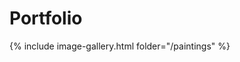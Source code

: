 # Portfolio
{% include image-gallery.html folder="/paintings" %}


 <script type="text/javascript" src="/assets/js/lightbox.js"></script>
   <link rel="stylesheet" href="/assets/css/lightbox.css">

<!--
# Yellow
![Warning! Amoris suspended, 30x60cm, 2016](WarningAmorisSuspended_30x60_2016_2.jpg)
![Fool's Garden Lemon Tree, 60x50cm, 2016](FoolsGardenLemonTree_60x50_2016.jpg)
# Other colors
![Explosion, 100x40cm, 2014](Explosion_100x40_2014.jpg)
# Sold
![Danger! High voltage love, 25x25cm, 2016](Danger_High_Voltage_Love_25x25_2016.jpg)
-->
